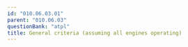 ```yaml
---
id: "010.06.03.01"
parent: "010.06.03"
questionBank: "atpl"
title: General criteria (assuming all engines operating)
---
```

